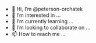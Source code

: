 - 👋 Hi, I’m @peterson-orchatek
- 👀 I’m interested in ...
- 🌱 I’m currently learning ...
- 💞️ I’m looking to collaborate on ...
- 📫 How to reach me ...

<!---
peterson-orchatek/peterson-orchatek is a ✨ special ✨ repository because its `README.md` (this file) appears on your GitHub profile.
You can click the Preview link to take a look at your changes.
--->
